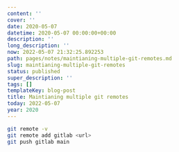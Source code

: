 ```yaml
---
content: ''
cover: ''
date: 2020-05-07
datetime: 2020-05-07 00:00:00+00:00
description: ''
long_description: ''
now: 2022-05-07 21:32:25.892253
path: pages/notes/maintianing-multiple-git-remotes.md
slug: maintianing-multiple-git-remotes
status: published
super_description: ''
tags: []
templateKey: blog-post
title: Maintianing multiple git remotes
today: 2022-05-07
year: 2020
---
```


``` bash
git remote -v
git remote add gitlab <url>
git push gitlab main
```